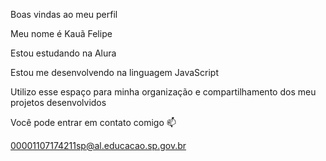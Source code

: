Boas vindas ao meu perfil 

Meu nome é Kauã Felipe

Estou estudando na Alura

Estou me desenvolvendo na linguagem JavaScript

Utilizo esse espaço para minha organização e compartilhamento dos meu projetos desenvolvidos

Você pode entrar em contato comigo 📫

00001107174211sp@al.educacao.sp.gov.br

